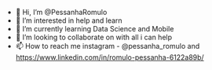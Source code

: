 - 👋 Hi, I’m @PessanhaRomulo
- 👀 I’m interested in help and learn 
- 🌱 I’m currently learning Data Science and Mobile 
- 💞️ I’m looking to collaborate on with all i can help
- 📫 How to reach me instagram - @pessanha_romulo and https://www.linkedin.com/in/romulo-pessanha-6122a89b/

<!---
PessanhaRomulo/PessanhaRomulo is a ✨ special ✨ repository because its `README.md` (this file) appears on your GitHub profile.
You can click the Preview link to take a look at your changes.
--->
